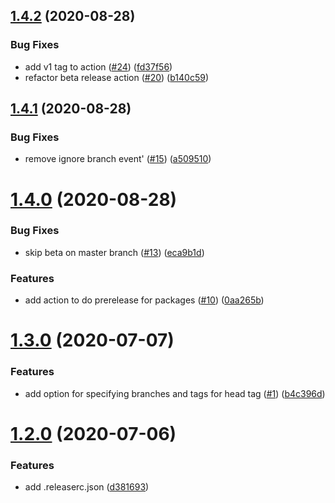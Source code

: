 ## [1.4.2](https://github.com/Storykit/github-actions/compare/v1.4.1...v1.4.2) (2020-08-28)


### Bug Fixes

* add v1 tag to action ([#24](https://github.com/Storykit/github-actions/issues/24)) ([fd37f56](https://github.com/Storykit/github-actions/commit/fd37f568de46391ff28ce9bf2b043e1c4058401b))
* refactor beta release action ([#20](https://github.com/Storykit/github-actions/issues/20)) ([b140c59](https://github.com/Storykit/github-actions/commit/b140c596bcf6c5cdce8aeb4544ae835d261f7b19))

## [1.4.1](https://github.com/Storykit/github-actions/compare/v1.4.0...v1.4.1) (2020-08-28)


### Bug Fixes

* remove ignore branch event' ([#15](https://github.com/Storykit/github-actions/issues/15)) ([a509510](https://github.com/Storykit/github-actions/commit/a50951042b8489f83de7ee635dfdea4a8a4415ba))

# [1.4.0](https://github.com/Storykit/github-actions/compare/v1.3.0...v1.4.0) (2020-08-28)


### Bug Fixes

* skip beta on master branch ([#13](https://github.com/Storykit/github-actions/issues/13)) ([eca9b1d](https://github.com/Storykit/github-actions/commit/eca9b1d26086dedb3ce7c2327d1a884034924226))


### Features

* add action to do prerelease for packages ([#10](https://github.com/Storykit/github-actions/issues/10)) ([0aa265b](https://github.com/Storykit/github-actions/commit/0aa265ba52b938cf90e26703a39647ca011d43b6))

# [1.3.0](https://github.com/Storykit/github-actions/compare/v1.2.0...v1.3.0) (2020-07-07)


### Features

* add option for specifying branches and tags for head tag ([#1](https://github.com/Storykit/github-actions/issues/1)) ([b4c396d](https://github.com/Storykit/github-actions/commit/b4c396d0ef40dd1f0454d52a269537d318263d36))

# [1.2.0](https://github.com/Storykit/github-actions/compare/v1.1.0...v1.2.0) (2020-07-06)


### Features

* add .releaserc.json ([d381693](https://github.com/Storykit/github-actions/commit/d3816932b61b6c429e583f5817947e28498fa4d8))
